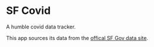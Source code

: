 # SF Covid

A humble covid data tracker.

This app sources its data from the [offical SF Gov data site](https://sf.gov/data/covid-19-cases-and-deaths).
